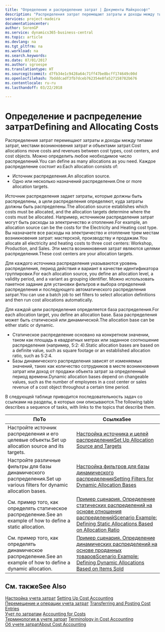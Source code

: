 ```yaml
---
title: "Определение и распределение затрат | Документы Майкрософт"
description: "Распределения затрат перемещают затраты и доходы между типами затрат, местами возникновения затрат и объектами затрат. Можно определить любое необходимое число распределений."
services: project-madeira
documentationcenter: 
author: SorenGP
ms.service: dynamics365-business-central
ms.topic: article
ms.devlang: na
ms.tgt_pltfrm: na
ms.workload: na
ms.search.keywords: 
ms.date: 07/01/2017
ms.author: sgroespe
ms.translationtype: HT
ms.sourcegitcommit: d7fb34e1c9428a64c71ff47be8bcff174649c00d
ms.openlocfilehash: 7bdddcadf3fb7dceb762354e8fa527158782b676
ms.contentlocale: ru-ru
ms.lasthandoff: 03/22/2018

---
```

# <a name="defining-and-allocating-costs"></a><span data-ttu-id="ecf77-104">Определение и распределение затрат</span><span class="sxs-lookup"><span data-stu-id="ecf77-104">Defining and Allocating Costs</span></span>
<span data-ttu-id="ecf77-105">Распределения затрат перемещают затраты и доходы между типами затрат, местами возникновения затрат и объектами затрат.</span><span class="sxs-lookup"><span data-stu-id="ecf77-105">Cost allocations move costs and revenues between cost types, cost centers, and cost objects.</span></span> <span data-ttu-id="ecf77-106">Можно определить любое необходимое число распределений.</span><span class="sxs-lookup"><span data-stu-id="ecf77-106">You can define as many allocations as you need.</span></span> <span data-ttu-id="ecf77-107">Каждое распределение состоит из:</span><span class="sxs-lookup"><span data-stu-id="ecf77-107">Each allocation consists of:</span></span>  

-   <span data-ttu-id="ecf77-108">Источник распределения.</span><span class="sxs-lookup"><span data-stu-id="ecf77-108">An allocation source.</span></span>  
-   <span data-ttu-id="ecf77-109">Одно или несколько назначений распределения.</span><span class="sxs-lookup"><span data-stu-id="ecf77-109">One or more allocation targets.</span></span>  

<span data-ttu-id="ecf77-110">Источник распределения задает затраты, которые должны быть распределены, а цели распределения определяют, куда затраты должны быть распределены.</span><span class="sxs-lookup"><span data-stu-id="ecf77-110">The allocation source establishes which costs must be allocated, and the allocation targets determine where the costs must be allocated.</span></span> <span data-ttu-id="ecf77-111">Например, источником распределения затрат могут быть расходы за электричество и отопление.</span><span class="sxs-lookup"><span data-stu-id="ecf77-111">For example, an allocation source can be the costs for the Electricity and Heating cost type.</span></span> <span data-ttu-id="ecf77-112">Вы назначаете все расходы на электричество и отопление трем местам возникновения затрат: мастерской, производству и продажам.</span><span class="sxs-lookup"><span data-stu-id="ecf77-112">You allocate all electricity and heating costs to three cost centers: Workshop, Production, and Sales.</span></span> <span data-ttu-id="ecf77-113">Эти места возникновения затрат являются целями распределения.</span><span class="sxs-lookup"><span data-stu-id="ecf77-113">These cost centers are your allocation targets.</span></span>  

<span data-ttu-id="ecf77-114">Для каждого источника распределения указываются уровень распределения, период действия и вариант в качестве идентификатора группировки.</span><span class="sxs-lookup"><span data-stu-id="ecf77-114">For each allocation source, you define an allocation level, a validity period, and a variant as grouping identifier.</span></span> <span data-ttu-id="ecf77-115">Можно использовать пакетное задание для установки фильтров и выбора определений распределения и последующего автоматического распределения затрат.</span><span class="sxs-lookup"><span data-stu-id="ecf77-115">You can use a batch job to set filters to select allocation definitions and then run cost allocations automatically.</span></span>  

<span data-ttu-id="ecf77-116">Для каждой цели распределения определяется база распределения.</span><span class="sxs-lookup"><span data-stu-id="ecf77-116">For each allocation target, you define an allocation base.</span></span> <span data-ttu-id="ecf77-117">База распределения может быть статической или динамической.</span><span class="sxs-lookup"><span data-stu-id="ecf77-117">The allocation base can be either static or dynamic.</span></span>  

-   <span data-ttu-id="ecf77-118">Статическое распределение основано на конкретном значении, таком как площадь в квадратных метрах или заданное соотношение распределения (например, 5:2: 4).</span><span class="sxs-lookup"><span data-stu-id="ecf77-118">Static allocation bases are based on a definite value, such as square footage or an established allocation ratio, such as 5:2:4.</span></span>  
-   <span data-ttu-id="ecf77-119">Базы динамического распределения зависят от изменяемых значений, таких как количество сотрудников в месте возникновения затрат или доход от продажи объекта затрат за определенный период времени.</span><span class="sxs-lookup"><span data-stu-id="ecf77-119">Dynamic allocation bases depend on changeable values, such as the number of employees in a cost center or sales revenue of a cost object throughout a certain time period.</span></span>  

<span data-ttu-id="ecf77-120">В следующей таблице приводится последовательность задач со ссылками на разделы, в которых они описываются.</span><span class="sxs-lookup"><span data-stu-id="ecf77-120">The following table describes a sequence of tasks, with links to the topics that describe them.</span></span>

|<span data-ttu-id="ecf77-121">По</span><span class="sxs-lookup"><span data-stu-id="ecf77-121">To</span></span>|<span data-ttu-id="ecf77-122">Ссылка</span><span class="sxs-lookup"><span data-stu-id="ecf77-122">See</span></span>|  
|--------|---------|  
|<span data-ttu-id="ecf77-123">Настройте источник распределения и его целевые объекты.</span><span class="sxs-lookup"><span data-stu-id="ecf77-123">Set up allocation source and its targets.</span></span>|[<span data-ttu-id="ecf77-124">Настройка источника и целей распределения</span><span class="sxs-lookup"><span data-stu-id="ecf77-124">Set Up Allocation Source and Targets</span></span>](finance-how-to-set-up-allocation-source-and-targets.md)|  
|<span data-ttu-id="ecf77-125">Настройте различные фильтры для базы динамического распределения.</span><span class="sxs-lookup"><span data-stu-id="ecf77-125">Set up various filters for dynamic allocation bases.</span></span>|[<span data-ttu-id="ecf77-126">Настройка фильтров для базы динамического распределения</span><span class="sxs-lookup"><span data-stu-id="ecf77-126">Setting Filters for Dynamic Allocation Bases</span></span>](finance-setting-filters-for-dynamic-allocation-bases.md)|  
|<span data-ttu-id="ecf77-127">См. пример того, как определять статическое распределение.</span><span class="sxs-lookup"><span data-stu-id="ecf77-127">See an example of how to define a static allocation.</span></span>|[<span data-ttu-id="ecf77-128">Пример сценария. Определение статических распределений на основе отношения распределений</span><span class="sxs-lookup"><span data-stu-id="ecf77-128">Scenario Example: Defining Static Allocations Based on Allocation Ratio</span></span>](finance-scenario-example-defining-static-allocations-based-on-allocation-ratio.md)|  
|<span data-ttu-id="ecf77-129">См. пример того, как определять динамическое распределение.</span><span class="sxs-lookup"><span data-stu-id="ecf77-129">See an example of how to define a dynamic allocation.</span></span>|[<span data-ttu-id="ecf77-130">Пример сценария. Определение динамических распределений на основе проданных товаров</span><span class="sxs-lookup"><span data-stu-id="ecf77-130">Scenario Example: Defining Dynamic Allocations Based on Items Sold</span></span>](finance-scenario-example-defining-dynamic-allocations-based-on-items-sold.md)|  

## <a name="see-also"></a><span data-ttu-id="ecf77-131">См. также</span><span class="sxs-lookup"><span data-stu-id="ecf77-131">See Also</span></span>  
 <span data-ttu-id="ecf77-132">[Настройка учета затрат](finance-set-up-cost-accounting.md) </span><span class="sxs-lookup"><span data-stu-id="ecf77-132">[Setting Up Cost Accounting](finance-set-up-cost-accounting.md) </span></span>  
 <span data-ttu-id="ecf77-133">[Перемещение и операции учета затрат](finance-transfer-and-post-cost-entries.md) </span><span class="sxs-lookup"><span data-stu-id="ecf77-133">[Transferring and Posting Cost Entries](finance-transfer-and-post-cost-entries.md) </span></span>  
 <span data-ttu-id="ecf77-134">[Учет по затратам](finance-manage-cost-accounting.md) </span><span class="sxs-lookup"><span data-stu-id="ecf77-134">[Accounting for Costs](finance-manage-cost-accounting.md) </span></span>  
 <span data-ttu-id="ecf77-135">[Терминология в учете затрат](finance-terminology-in-cost-accounting.md) </span><span class="sxs-lookup"><span data-stu-id="ecf77-135">[Terminology in Cost Accounting](finance-terminology-in-cost-accounting.md) </span></span>  
 [<span data-ttu-id="ecf77-136">Об учете затрат</span><span class="sxs-lookup"><span data-stu-id="ecf77-136">About Cost Accounting</span></span>](finance-about-cost-accounting.md)

